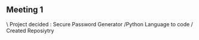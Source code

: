 ## Meeting 1
\ Project decided : Secure Password Generator
/Python Language to code
/ Created Reposiytry

